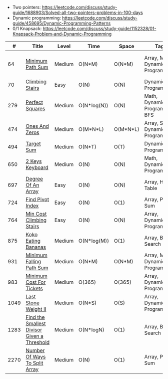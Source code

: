 - Two pointers: https://leetcode.com/discuss/study-guide/1688903/Solved-all-two-pointers-problems-in-100-days
- Dynamic programming: https://leetcode.com/discuss/study-guide/458695/Dynamic-Programming-Patterns
- 0/1 Knapsack: https://leetcode.com/discuss/study-guide/1152328/01-Knapsack-Problem-and-Dynamic-Programming

| #    | Title                                                                                                    | Level  | Time         | Space      | Tags                               | Note           |
| ---- | -------------------------------------------------------------------------------------------------------- | ------ | ------------ | ---------- | ---------------------------------- | -------------- |
| 64   | [Minimum Path Sum](./src/64.minimum-path-sum.py)                                                         | Medium | O(N\*M)      | O(N\*M)    | Array, Matrix, Dynamic Programming | DP (Max - Min) |
| 70   | [Climbing Stairs](./src/70.climbing-stairs.py)                                                           | Easy   | O(N)         | O(N)       | Dynamic Programming                |                |
| 279  | [Perfect Squares](./src/279.perfect-squares.py)                                                          | Medium | O(N\*log(N)) | O(N)       | Math, Dynamic Programming, BFS     |                |
| 474  | [Ones And Zeros](./src/474.ones-and-zeros.py)                                                            | Medium | O(M\*N\*L)   | O(M\*N\*L) | Array, String, Dynamic Programming |                |
| 494  | [Target Sum](./src/494.target-sum.py)                                                                    | Medium | O(N\*T)      | O(T)       | Dynamic Programming                |                |
| 650  | [2 Keys Keyboard](./src/650.2-keys-keyboard.py)                                                          | Medium | O(N)         | O(N)       | Math, Dynamic Programming          |                |
| 697  | [Degree Of An Array](./src/697.degree-of-an-array.py)                                                    | Easy   | O(N)         | O(N)       | Array, Hash Table                  |                |
| 724  | [Find Pivot Index](./src/724.find-pivot-index.py)                                                        | Easy   | O(N)         | O(1)       | Array, Prefix Sum                  |                |
| 764  | [Min Cost Climbing Stairs](./src/764.min-cost-climbing-stairs.py)                                        | Easy   | O(N)         | O(N)       | Array, Dynamic Programming         |                |
| 875  | [Koko Eating Bananas](./src/875.koko-eating-bananas.py)                                                  | Medium | O(N\*log(M)) | O(1)       | Array, Binary Search               |                |
| 931  | [Minimum Falling Path Sum](./src/931.min-falling-path-sum.py)                                            | Medium | O(N\*M)      | O(N\*M)    | Array, Matrix, Dynamic Programming |                |
| 983  | [Minimum Cost For Tickets](./src/983.min-cost-ticket.py)                                                 | Medium | O(365)       | O(365)     | Array, Dynamic Programming         |                |
| 1049 | [Last Stone Weight II](./src/1049.last-stone-weight-ii.py)                                               | Medium | O(N\*S)      | O(S)       | Array, Dynamic Programming         |                |
| 1283 | [Find the Smallest Divisor Given a Threshold](./src/1283.find-the-smallest-divisor-given-a-threshold.py) | Medium | O(N\*logN)   | O(1)       | Array, Binary Search               |                |
| 2270 | [Number Of Ways To Split Array](./src/2270.number-of-ways-to-split-array.py)                             | Medium | O(N)         | O(1)       | Array, Prefix Sum                  |                |
